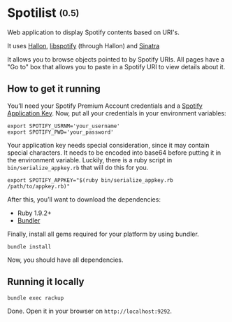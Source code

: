 Spotilist <sub><sup>(0.5)</sup></sub>
=========
Web application to display Spotify contents based on URI's.

It uses [Hallon](https://github.com/Burgestrand/Hallon), [libspotify](http://developer.spotify.com/en/libspotify/overview/) (through Hallon)
and [Sinatra](http://www.sinatrarb.com/)

It allows you to browse objects pointed to by Spotify URIs. All pages have a "Go to" box that allows you to paste in a Spotify URI to
view details about it.

## How to get it running
You’ll need your Spotify Premium Account credentials and a [Spotify Application Key](https://developer.spotify.com/technologies/libspotify/keys/).
Now, put all your credentials in your environment variables:

    export SPOTIFY_USRNM='your_username'
    export SPOTIFY_PWD='your_password'

Your application key needs special consideration, since it may contain special characters. It needs to
be encoded into base64 before putting it in the environment variable. Luckily, there is a ruby script
in `bin/serialize_appkey.rb` that will do this for you.

    export SPOTIFY_APPKEY="$(ruby bin/serialize_appkey.rb /path/to/appkey.rb)"

After this, you’ll want to download the dependencies:

- Ruby 1.9.2+
- [Bundler](http://gembundler.com/)

Finally, install all gems required for your platform by using bundler.

    bundle install

Now, you should have all dependencies.

## Running it locally

    bundle exec rackup

Done. Open it in your browser on `http://localhost:9292`.
